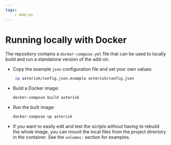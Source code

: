 ```yaml
---
tags:
    - Add-on
---
```


# Running locally with Docker

The repository contains a `docker-compose.yml` file that can be used to locally build and run a standalone version of the add-on.

- Copy the example `json` configuration file and set your own values:
  ```bash
   cp asterisk/config.json.example asterisk/config.json
  ```
- Build a Docker image:
  ```bash
  docker-compose build asterisk
  ```
- Run the built image:
  ```bash
  docker-compose up asterisk
  ```
- If you want to easily edit and test the scripts without having to rebuild the whole image, you can mount the local files from the project directory in the container. 
See the `volumes:` section for examples.
